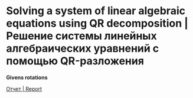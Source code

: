 # Solving a system of linear algebraic equations using QR decomposition | Решение системы линейных алгебраических уравнений с помощью QR-разложения

**Givens rotations**

[Отчет | Report](LW_1.pdf)
